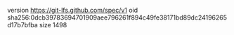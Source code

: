 version https://git-lfs.github.com/spec/v1
oid sha256:0dcb39783694701909aee796261f894c49fe38171bd89dc24196265d17b7bfba
size 1498
